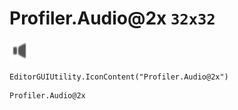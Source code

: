 # Profiler.Audio@2x `32x32`
<img src="/img/Profiler.Audio.png" width=32 height=32>

``` CSharp
EditorGUIUtility.IconContent("Profiler.Audio@2x")
```
```
Profiler.Audio@2x
```
